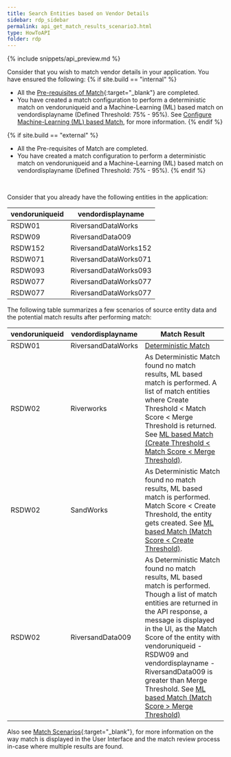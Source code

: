 ```yaml
---
title: Search Entities based on Vendor Details
sidebar: rdp_sidebar
permalink: api_get_match_results_scenario3.html
type: HowToAPI
folder: rdp
---
```


{% include snippets/api_preview.md %}

Consider that you wish to match vendor details in your application. You have ensured the following: 
{% if site.build == "internal" %}
* All the [Pre-requisites of Match](/{{site.data.rdp_links_version.APP}}/rdp_feature_match_merge_prerequisites.html){:target="_blank"} are completed. 
* You have created a match configuration to perform a deterministic match on vendoruniqueid and a Machine-Learning (ML) based match on vendordisplayname (Defined Threshold: 75% - 95%). See [Configure Machine-Learning (ML) based Match](api_match_config_scenario1.html), for more information. 
{% endif %}

{% if site.build == "external" %}
* All the Pre-requisites of Match are completed. 
* You have created a match configuration to perform a deterministic match on vendoruniqueid and a Machine-Learning (ML) based match on vendordisplayname (Defined Threshold: 75% - 95%).
{% endif %}

<br/>

Consider that you already have the following entities in the application:

| vendoruniqueid |vendordisplayname|
|-----------------|-----------------|
| RSDW01 | RiversandDataWorks |
| RSDW09 | RiversandData009 |
| RSDW152 | RiversandDataWorks152 |
| RSDW071 | RiversandDataWorks071 |
| RSDW093 |RiversandDataWorks093 |
| RSDW077 |RiversandDataWorks077 |
| RSDW077 |RiversandDataWorks077 |

The following table summarizes a few scenarios of source entity data and the potential match results after performing match:

| vendoruniqueid |vendordisplayname| Match Result |
|------------|--------|-------------------|
| RSDW01 | RiversandDataWorks | [Deterministic Match](api_get_ml_det_match.html) |
| RSDW02 | Riverworks | As Deterministic Match found no match results, ML based match is performed. A list of match entities where Create Threshold < Match Score < Merge Threshold is returned. See [ML based Match (Create Threshold < Match Score < Merge Threshold)](api_get_ml_between_match.html).|
| RSDW02 | SandWorks | As Deterministic Match found no match results, ML based match is performed. Match Score < Create Threshold, the entity gets created. See [ML based Match (Match Score < Create Threshold)](api_get_ml_create_match.html).|
| RSDW02 | RiversandData009 | As Deterministic Match found no match results, ML based match is performed. Though a list of match entities are returned in the API response, a message is displayed in the UI, as the Match Score of the entity with vendoruniqueid - RSDW09 and vendordisplayname - RiversandData009 is greater than Merge Threshold. See [ML based Match (Match Score > Merge Threshold)](api_get_ml_merge_match.html)|

Also see [Match Scenarios](/{{site.data.rdp_links_version.APPU}}/dda_match_usecases.html){:target="_blank"}, for more information on the way match is displayed in the User Interface and the match review process in-case where multiple results are found.